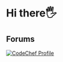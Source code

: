 <h1 text-align="center">Hi there🖐</h1>
<p align="center">
  
  <h2>Forums</h2>
  <a href="https://www.codechef.com/users/solar_hares_31">
    <img src="https://img.shields.io/badge/CodeChef-%23964B00.svg?style=for-the-badge&logo=CodeChef&logoColor=white" alt="CodeChef Profile">
</a>
  
</p>
